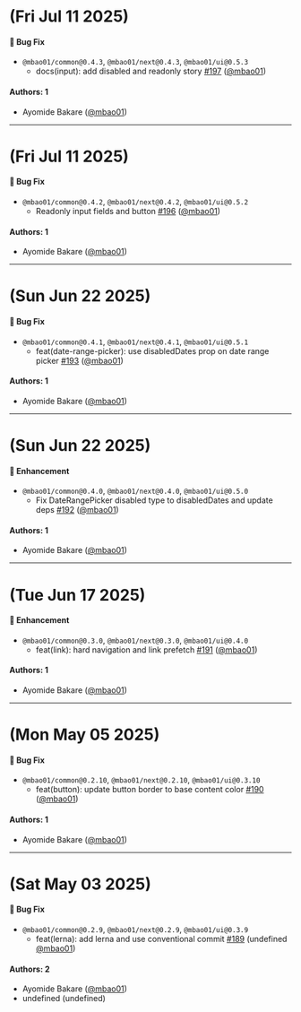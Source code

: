 # (Fri Jul 11 2025)

#### 🐛 Bug Fix

- `@mbao01/common@0.4.3`, `@mbao01/next@0.4.3`, `@mbao01/ui@0.5.3`
  - docs(input): add disabled and readonly story [#197](https://github.com/mbao01/mbao01/pull/197) ([@mbao01](https://github.com/mbao01))

#### Authors: 1

- Ayomide Bakare ([@mbao01](https://github.com/mbao01))

---

# (Fri Jul 11 2025)

#### 🐛 Bug Fix

- `@mbao01/common@0.4.2`, `@mbao01/next@0.4.2`, `@mbao01/ui@0.5.2`
  - Readonly input fields and button [#196](https://github.com/mbao01/mbao01/pull/196) ([@mbao01](https://github.com/mbao01))

#### Authors: 1

- Ayomide Bakare ([@mbao01](https://github.com/mbao01))

---

# (Sun Jun 22 2025)

#### 🐛 Bug Fix

- `@mbao01/common@0.4.1`, `@mbao01/next@0.4.1`, `@mbao01/ui@0.5.1`
  - feat(date-range-picker): use disabledDates prop on date range picker [#193](https://github.com/mbao01/mbao01/pull/193) ([@mbao01](https://github.com/mbao01))

#### Authors: 1

- Ayomide Bakare ([@mbao01](https://github.com/mbao01))

---

# (Sun Jun 22 2025)

#### 🚀 Enhancement

- `@mbao01/common@0.4.0`, `@mbao01/next@0.4.0`, `@mbao01/ui@0.5.0`
  - Fix DateRangePicker disabled type to disabledDates and update deps [#192](https://github.com/mbao01/mbao01/pull/192) ([@mbao01](https://github.com/mbao01))

#### Authors: 1

- Ayomide Bakare ([@mbao01](https://github.com/mbao01))

---

# (Tue Jun 17 2025)

#### 🚀 Enhancement

- `@mbao01/common@0.3.0`, `@mbao01/next@0.3.0`, `@mbao01/ui@0.4.0`
  - feat(link): hard navigation and link prefetch [#191](https://github.com/mbao01/mbao01/pull/191) ([@mbao01](https://github.com/mbao01))

#### Authors: 1

- Ayomide Bakare ([@mbao01](https://github.com/mbao01))

---

# (Mon May 05 2025)

#### 🐛 Bug Fix

- `@mbao01/common@0.2.10`, `@mbao01/next@0.2.10`, `@mbao01/ui@0.3.10`
  - feat(button): update button border to base content color [#190](https://github.com/mbao01/mbao01/pull/190) ([@mbao01](https://github.com/mbao01))

#### Authors: 1

- Ayomide Bakare ([@mbao01](https://github.com/mbao01))

---

# (Sat May 03 2025)

#### 🐛 Bug Fix

- `@mbao01/common@0.2.9`, `@mbao01/next@0.2.9`, `@mbao01/ui@0.3.9`
  - feat(lerna): add lerna and use conventional commit [#189](https://github.com/mbao01/mbao01/pull/189) (undefined [@mbao01](https://github.com/mbao01))

#### Authors: 2

- Ayomide Bakare ([@mbao01](https://github.com/mbao01))
- undefined (undefined)
